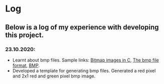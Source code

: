 # Log

## Below is a log of my experience with developing this project. 

### 23.10.2020:

* Learnt about bmp files. Sample links: [Bitmap images in C](http://ricardolovelace.com/creating-bitmap-images-with-c-on-windows.html), [The bmp file format](http://www.ece.ualberta.ca/~elliott/ee552/studentAppNotes/2003_w/misc/bmp_file_format/bmp_file_format.htm), [BMP](http://www.onicos.com/staff/iz/formats/bmp.html).
* Developed a template for generating bmp files. Generated a red pixel and 2x1 red and green pixel bmp image.